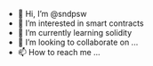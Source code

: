 - 👋 Hi, I’m @sndpsw
- 👀 I’m interested in smart contracts
- 🌱 I’m currently learning solidity
- 💞️ I’m looking to collaborate on ...
- 📫 How to reach me ...

<!---
sndpsw/sndpsw is a ✨ special ✨ repository because its `README.md` (this file) appears on your GitHub profile.
You can click the Preview link to take a look at your changes.
--->
